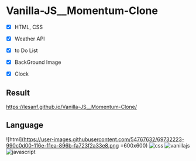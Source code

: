 # Vanilla-JS__Momentum-Clone

- [x] HTML, CSS
- [x] Weather API
- [x] to Do List
- [x] BackGround Image
- [x] Clock


## Result

https://lesanf.github.io/Vanilla-JS__Momentum-Clone/


## Language
![html](https://user-images.githubusercontent.com/54767632/69732223-990c0d00-116e-11ea-896b-fa723f2a33e8.png =600x600)
![css](https://user-images.githubusercontent.com/54767632/69732224-990c0d00-116e-11ea-9d28-34f1ae7f6955.png)
![vanillajs](https://user-images.githubusercontent.com/54767632/69732217-96a9b300-116e-11ea-8e2d-fead1d9db0f0.jpg)
![javascript](https://user-images.githubusercontent.com/54767632/69732222-98737680-116e-11ea-9225-add6c24cfc79.jpg)

